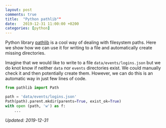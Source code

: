 ```yaml
---
layout: post
comments: true
title:  "Python pathlib""
date:   2019-12-31 11:00:00 +0200
categories: [python]
---
```


Python library [pathlib](https://docs.python.org/3/library/pathlib.html) is a cool way of dealing
with filesystem paths. Here we show how we can use it for writing to a file and automatically create
missing directories.

Imagine that we would like to write to a file `data/events/logins.json` but we do knot know if
neither `data` nor `events` directories exist. We could manually check it and then potentially
create them. However, we can do this is an automatic way in just few lines of code.

``` python
from pathlib import Path

path = 'data/events/logins.json'
Path(path).parent.mkdir(parents=True, exist_ok=True)
with open (path, 'w') as f:
    ...
```


_Updated: 2019-12-31_

